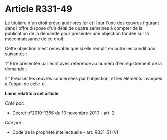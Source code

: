 # Article R331-49

Le titulaire d'un droit prévu aux livres Ier et II sur l'une des œuvres figurant dans l'offre dispose d'un délai de quatre
semaines à compter de la publication de la demande pour présenter une objection fondée sur la méconnaissance de ce droit. 

Cette objection n'est recevable que si elle remplit en outre les conditions suivantes : 

1° Etre présentée par écrit avec référence au numéro d'enregistrement de la demande ; 

2° Préciser les œuvres concernées par l'objection, et les éléments invoqués à l'appui de celle-ci.

**Liens relatifs à cet article**

_Créé par_:

  - Décret n°2010-1366 du 10 novembre 2010 - art. 2

_Cité par_:

  - Code de la propriété intellectuelle - art. R331-51 (V)
